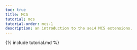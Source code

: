 ```yaml
---
toc: true
title: MCS
tutorial: mcs
tutorial-order: mcs-1
description: an introduction to the seL4 MCS extensions.
---
```

{% include tutorial.md %}

